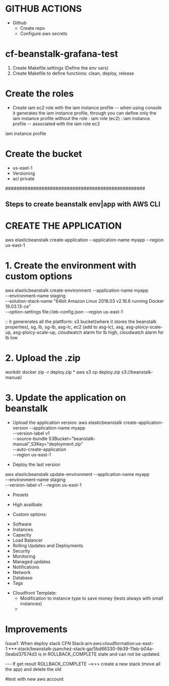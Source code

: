 # GITHUB ACTIONS
* Github
    - Create repo
    - Configure aws secrets


# cf-beanstalk-grafana-test

1. Create Makefile.settings (Define the env vars)
2. Create Makefile to define functions: clean, deploy, release



# Create the roles
* Create iam ec2 role with the iam instance profile -- when using console it generates the iam instance profile, through you can define only the iam instance profile without the role
: iam role (ec2)
: iam instance profile -- associated with the iam role ec2


iam instance profile

# Create the bucket
- us-east-1
- Versioning
- acl private

##################################################
## Steps to create beanstalk env|app with AWS CLI
# CREATE THE APPLICATION
aws elasticbeanstalk create-application --application-name myapp --region us-east-1

# 1. Create the environment with custom options
aws elasticbeanstalk create-environment --application-name myapp \
    --environment-name staging \
    --solution-stack-name "64bit Amazon Linux 2018.03 v2.16.6 running Docker 19.03.13-ce" \
    --option-settings file://eb-config.json
    --region us-east-1

:: it genererates all the plattform: s3 bucket(where it stores the beanstalk properties), sg, lb, sg-lb, asg-lc, ec2 (add to asg-lc), asg, asg-ploicy-scale-up, asg-ploicy-scale-up, cloudwatch alarm for lb high, cloudwatch alarm for lb low   



# 2. Upload the .zip
workdir docker
zip -r deploy.zip *
aws s3 cp deploy.zip s3://beanstalk-manual/

# 3. Update the application on beanstalk

* Upload the application version:
aws elasticbeanstalk create-application-version --application-name myapp \
    --version-label v1 \
    --source-bundle S3Bucket="beanstalk-manual",S3Key="deployment.zip" \
    --auto-create-application \
    --region us-east-1

* Deploy the last version

aws elasticbeanstalk update-environment --application-name myapp \
    --environment-name staging \
    --version-label v1 --region us-east-1


* Presets
- High availbale

* Custom options:
- Software
- Instances
- Capacity
- Load Balancer
- Rolling Updates and Deployments
- Security
- Monitoring
- Managed updates
- Notifications
- Network
- Database
- Tags


* Cloudfront Template:
    - Modification to instance type to save money (tests always with small instances)
    -  

# Improvements
Issue1:
When deploy stack CFN
Stack:arn:aws:cloudformation:us-east-1:***:stack/beanstalk-jsanchez-stack-ga/5bd66330-9b39-11eb-b04a-0eabd37574d3 is in ROLLBACK_COMPLETE state and can not be updated.

--- If get result ROLLBACK_COMPLETE -->>> create a new stack (move all the app) and delete the old

#test with new aws account